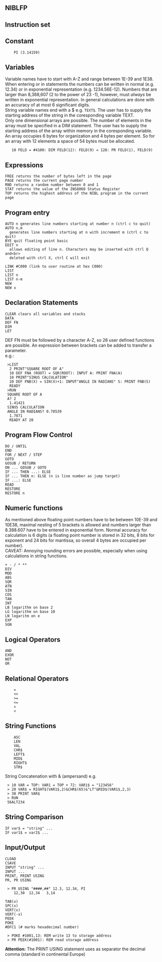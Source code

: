 NIBLFP
------

Instruction set
---------------

Constant
--------
```
    PI (3.14159)
```
Variables
---------

 Variable names have to start with A-Z and range between 1E-39 and 1E38. When entering or in statements the numbers can be written in normal (e.g. 12.34) or in exponential representation (e.g. 1234.56E-12). Numbers that are larger than 8,388,607 (2 to the power of 23 -1), however, must *always* be written in exponential representation. In general calculations are done with an accuracy of at most 6 significant digits.<br>
 String variable names end with a $ e.g. `TEXT$`. The user has to supply the starting address of the string in the coresponding variable TEXT.<br>
 Only one dimensional arrays are possible. The number of elements in the array must be specified in a DIM statement. The user has to supply the starting address of the array within memory in the coresponding variable. An array occupies 6 bytes for organization and 4 bytes per element. So for an array with 12 elements a space of 54 bytes must be allocated.
```
   10 FELD = #4100: DIM FELD(12): FELD(9) = 128: PR FELD(1), FELD(9)
```
Expressions
-----------
    FREE returns the number of bytes left in the page
    PAGE returns the current page number
    RND returns a random number between 0 and 1
    STAT returns the value of the INS8060 Status Register
    TOP returns the highest address of the NIBL program in the current page 

Program entry
-------------
    AUTO n generates line numbers starting at number n (ctrl c to quit)
    AUTO n,m
      generates line numbers starting at n with increment m (ctrl c to quit)
    BYE quit floating point basic
    EDIT n
      allows editing of line n. Characters may be inserted with ctrl Q and<br>
      deleted with ctrl X, ctrl C will exit

    LINK #C000 (link to user routine at hex C000)
    LIST
    LIST n
    LIST n-m
    NEW
    NEW x
 
Declaration Statements
----------------------
    CLEAR clears all variables and stacks
    DATA
    DEF FN
    DIM
    LET 

DEF FN must be followed by a character A-Z, so 26 user defined functions are possible. An expression between brackets can be added to transfer a parameter.<br>
e.g.:
```
 >LIST
  2 PRINT"SQUARE ROOT OF A"
  10 DEF FNA (ROOT) = SQR(ROOT): INPUT A: PRINT FNA(A)
  18 PRINT"SINUS CALCULATION"
  20 DEF FNB(X) = SIN(X)+1: INPUT"ANGLE IN RADIANS" S: PRINT FNB(S)
  READY
 >RUN
 SQUARE ROOT OF A
 A? 2
  1.41421
 SINUS CALCULATION
 ANGLE IN RADIANS? 0.78539
  1.7071
  READY AT 20
```

Program Flow Control
--------------------
    DO / UNTIL
    END
    FOR / NEXT / STEP
    GOTO
    GOSUB / RETURN
    ON ... GOSUB / GOTO
    IF ... THEN ...: ELSE
    IF ... THEN n: ELSE (n is line number as jump target)
    IF ...: ELSE
    READ
    RESTORE
    RESTORE n 


Numeric functions
-----------------
As mentioned above floating point numbers have to be between 10E-39 and 10E38, maximal nesting of 5 brackets is allowed and numbers larger than 8.388.607 have to be entered in exponential form. Normal accuracy for calculation is 6 digits (a floating point number is stored in 32 bits, 8 bits for exponent and 24 bits for mantissa, so overall 4 bytes are occupied per number).<br>
CAVEAT: Annoying rounding errors are possible, especially when using calculations in string functions.

    + - / * **
    DIV
    MOD
    ABS
    SQR
    ATN
    SIN
    COS
    TAN
    INT
    LB logarithm on base 2
    LG logarithm on base 10
    LN logaritm on e
    EXP
    SGN 

Logical Operators
-----------------
    AND
    EXOR
    NOT
    OR 

Relational Operators
--------------------
```
    =
    <>
    >=
    <=
    >
    < 
```

String Functions
----------------
```
    ASC
    LEN
    VAL
    CHR$
    LEFT$
    MID$
    RIGHT$
    STR$ 
```
String Concatenation with & (ampersand)
e.g.
```
 > 10 VAR = TOP: VAR1 = TOP + 72: VAR1$ = "123456" 
 > 20 VAR$ = RIGHT$(VAR1$,2)&CHR$(65)&"LT"&MID$(VAR1$,2,3) 
 > 30 PRINT VAR$
 > RUN 
 56ALT234

```

String Comparison
-----------------
    IF var$ = "string" ...
    IF var1$ = var2$ ... 

Input/Output
------------
    CLOAD
    CSAVE
    INPUT "string" ...
    INPUT ...
    PRINT, PRINT USING
    PR, PR USING
```
 > PR USING "####,##" 12.3, 12.34, PI
    12,30  12,34   3,14
```
    TAB(x)
    SPC(x)
    VERT(x)
    VERT(-x)
    PEEK
    POKE
    #DFC1 (# marks hexadecimal number)
```
 > POKE #1001,13: REM write 13 to storage address
 > PR PEEK(#1001): REM read storage address
```

**Attention:** The PRINT USING statement uses as separator the decimal comma (standard in continental Europe)
